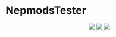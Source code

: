 # NepmodsTester
<div align="center">
  <a href="https://github.com/FlutterGenerator/NepmodsTester/releases">
    <img src="https://img.shields.io/github/downloads/FlutterGenerator/NepmodsTester/total?color=brightgreen&label=Downloads"/>
  </a>
  <a href="https://github.com/FlutterGenerator/NepmodsTester/releases">
    <img src="https://badgen.net/github/assets-dl/FlutterGenerator/NepmodsTester?label=Updates"/>
  </a>
  <a href="https://github.com/FlutterGenerator/NepmodsTester/forks">
    <img src="https://img.shields.io/github/forks/FlutterGenerator/NepmodsTester?style=social"/>
  </a>
</div>
